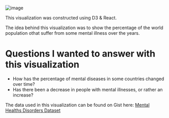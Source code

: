 ![image](https://user-images.githubusercontent.com/12739451/97726242-a6bfc600-1a94-11eb-9a95-e4a9bd75181d.png)

This visualization was constructed using D3 & React.

The idea behind this visualization was to show the percentage of the world population othat suffer from some mental illness over the years.

# Questions I wanted to answer with this visualization

- How has the percentage of mental diseases in some countries changed over time?
- Has there been a decrease in people with mental illnesses, or rather an increase?

The data used in this visualization can be found on Gist here: 
[Mental Healths Disorders Dataset](https://gist.github.com/fmejias/8df2a27f1285576ae3cf4d67c3368144)